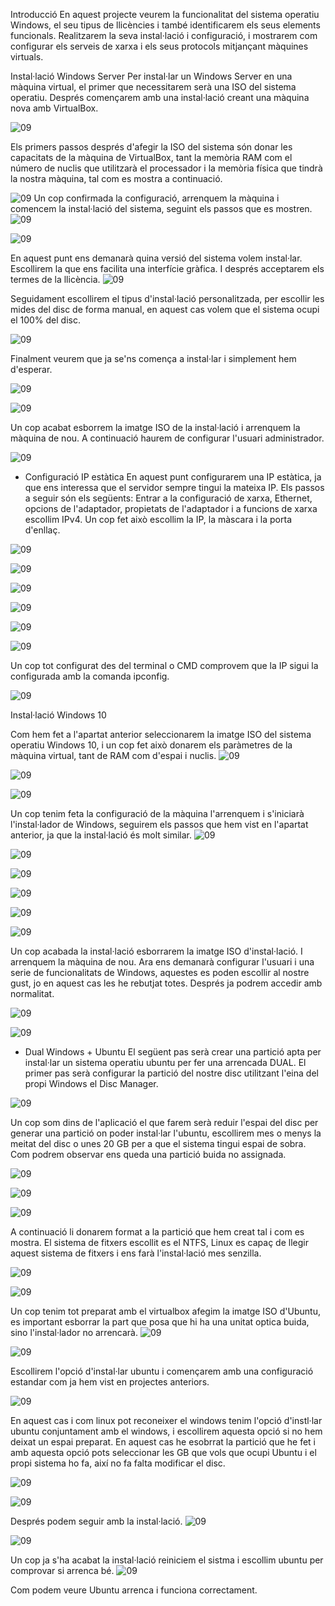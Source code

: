 Introducció
En aquest projecte veurem la funcionalitat del sistema operatiu Windows, el seu tipus de llicències i també identificarem els seus elements funcionals. Realitzarem la seva instal·lació i configuració, i mostrarem com configurar els serveis de xarxa i els seus protocols mitjançant màquines virtuals.

Instal·lació Windows Server
Per instal·lar un Windows Server en una màquina virtual, el primer que necessitarem serà una ISO del sistema operatiu. Després començarem amb una instal·lació creant una màquina nova amb VirtualBox. 

![09](img/wserver.png)

Els primers passos després d'afegir la ISO del sistema són donar les capacitats de la màquina de VirtualBox, tant la memòria RAM com el número de nuclis que utilitzarà el processador i la memòria física que tindrà la nostra màquina, tal com es mostra a continuació.

![09](img/wserver1.png) 
Un cop confirmada la configuració, arrenquem la màquina i comencem la instal·lació del sistema, seguint els passos que es mostren.
![09](img/wserver2.png)

![09](img/wserver3.png)

En aquest punt ens demanarà quina versió del sistema volem instal·lar. Escollirem la que ens facilita una interfície gràfica. I després acceptarem els termes de la llicència. ![09](img/wserver4.png)

Seguidament escollirem el tipus d'instal·lació personalitzada, per escollir les mides del disc de forma manual, en aquest cas volem que el sistema ocupi el 100% del disc. 

![09](img/wserver5.png)

Finalment veurem que ja se'ns comença a instal·lar i simplement hem d'esperar. 

![09](img/wserver6.png)

![09](img/wserver7.png)

Un cop acabat esborrem la imatge ISO de la instal·lació i arrenquem la màquina de nou. A continuació haurem de configurar l'usuari administrador.


![09](img/wserver8.png)

- Configuració IP estàtica
En aquest punt configurarem una IP estàtica, ja que ens interessa que el servidor sempre tingui la mateixa IP. Els passos a seguir són els següents: Entrar a la configuració de xarxa, Ethernet, opcions de l'adaptador, propietats de l'adaptador i a funcions de xarxa escollim IPv4. Un cop fet això escollim la IP, la màscara i la porta d'enllaç.

![09](img/wserver9.png)

![09](img/wserver10.png)

![09](img/wserver11.png)

![09](img/wserver12.png)

![09](img/wserver13.png)

![09](img/wserver14.png)

Un cop tot configurat des del terminal o CMD comprovem que la IP sigui la configurada amb la comanda ipconfig. 

![09](img/wserver15.png)


Instal·lació Windows 10


Com hem fet a l'apartat anterior seleccionarem la imatge ISO del sistema operatiu Windows 10, i un cop fet això donarem els paràmetres de la màquina virtual, tant de RAM com d'espai i nuclis.
![09](img/ws1.png)

![09](img/ws2.png)

![09](img/ws3.png)


Un cop tenim feta la configuració de la màquina l'arrenquem i s'iniciarà l'instal·lador de Windows, seguirem els passos que hem vist en l'apartat anterior, ja que la instal·lació és molt similar.
![09](img/ws4.png)

![09](img/ws5.png)

![09](img/ws6.png)

![09](img/ws7.png)

![09](img/ws8.png)

![09](img/ws9.png)


Un cop acabada la instal·lació esborrarem la imatge ISO d'instal·lació. I arrenquem la màquina de nou. Ara ens demanarà configurar l'usuari i una serie de funcionalitats de Windows, aquestes es poden escollir al nostre gust, jo en aquest cas les he rebutjat totes. Després ja podrem accedir amb normalitat.

![09](img/ws10.png)

![09](img/ws11.png)


- Dual Windows + Ubuntu
El següent pas serà crear una partició apta per instal·lar un sistema operatiu ubuntu per fer una arrencada DUAL. El primer pas serà configurar la partició del nostre disc utilitzant l'eina del propi Windows el Disc Manager.

![09](img/dual1.png)

Un cop som dins de l'aplicació el que farem serà reduir l'espai del disc per generar una partició on poder instal·lar l'ubuntu, escollirem mes o menys la meitat del disc o unes 20 GB per a que el sistema tingui espai de sobra. Com podrem observar ens queda una partició buida no assignada. 

![09](img/dual2.png)

![09](img/dual3.png)

![09](img/dual4.png)

A continuació li donarem format a la partició que hem creat tal i com es mostra. El sistema de fitxers escollit es el NTFS, Linux es capaç de llegir aquest sistema de fitxers i ens farà l'instal·lació mes senzilla.

![09](img/dual5.png)

![09](img/dual6.png)


Un cop tenim tot preparat amb el virtualbox afegim la imatge ISO d'Ubuntu, es important esborrar la part que posa que hi ha una unitat optica buida, sino l'instal·lador no arrencarà.
![09](img/dual7.png)

![09](img/dual8.png)

Escollirem l'opció d'instal·lar ubuntu i començarem amb una configuració estandar com ja hem vist en projectes anteriors.

![09](img/dual9.png)

En aquest cas i com linux pot reconeixer el windows tenim l'opció d'instl·lar ubuntu conjuntament amb el windows, i escollirem aquesta opció si no hem deixat un espai preparat. En aquest cas he esobrrat la partició que he fet i amb aquesta opció pots seleccionar les GB que vols que ocupi Ubuntu i el propi sistema ho fa, així no fa falta modificar el disc.

![09](img/dual10.png)

![09](img/dual11.png)

Després podem seguir amb la instal·lació.
![09](img/dual12.png)

![09](img/dual13.png)

Un cop ja s'ha acabat la instal·lació reiniciem el sistma i escollim ubuntu per comprovar si arrenca bé.
![09](img/dual14.png)

Com podem veure Ubuntu arrenca i funciona correctament.

